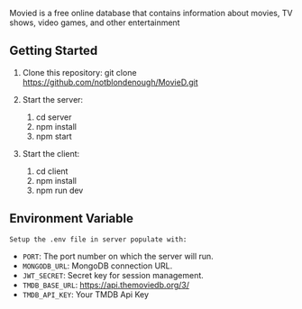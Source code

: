 Movied is a free online database that contains information about movies, TV shows, video games, and other entertainment

## Getting Started

1. Clone this repository:
   git clone https://github.com/notblondenough/MovieD.git

2. Start the server:
   1. cd server
   2. npm install
   3. npm start
   
3. Start the client:
   1. cd client
   2. npm install
   3. npm run dev

## Environment Variable

    Setup the .env file in server populate with:

- `PORT`: The port number on which the server will run.
- `MONGODB_URL`: MongoDB connection URL.
- `JWT_SECRET`: Secret key for session management.
- `TMDB_BASE_URL`: https://api.themoviedb.org/3/
- `TMDB_API_KEY`: Your TMDB Api Key
